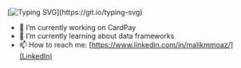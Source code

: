 [![Typing SVG](https://readme-typing-svg.demolab.com?font=Fira+Code&pause=1000&color=4CF719&background=FFFFFF00&width=435&lines=Hi%2C+welcome+to+the+profile.;Moaz+is+the+name%2C+development+is+the+game.)](https://git.io/typing-svg)

- 🔭 I’m currently working on CardPay
- 🌱 I’m currently learning about data frameworks
- 📫 How to reach me: [https://www.linkedin.com/in/malikmmoaz/](LinkedIn)
<!--
**TheHotatoPotato/TheHotatoPotato** is a ✨ _special_ ✨ repository because its `README.md` (this file) appears on your GitHub profile.

Here are some ideas to get you started:

- 🔭 I’m currently working on ...
- 🌱 I’m currently learning ...
- 👯 I’m looking to collaborate on ...
- 🤔 I’m looking for help with ...
- 💬 Ask me about ...
- 📫 How to reach me: ...
- 😄 Pronouns: ...
- ⚡ Fun fact: ...
-->
